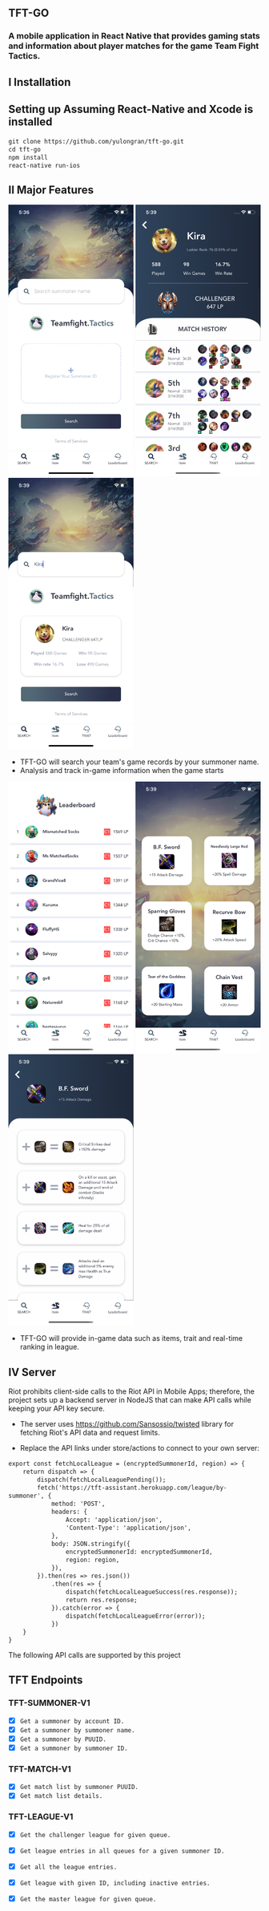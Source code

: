 ## TFT-GO
### A mobile application in React Native that provides gaming stats and information about player matches for the game Team Fight Tactics.


## I Installation

Setting up 
Assuming React-Native and Xcode is installed 
------------

	git clone https://github.com/yulongran/tft-go.git
    cd tft-go
    npm install
    react-native run-ios


## II Major Features

<p float="left">
  <img src="assets/demo/Simulator Screen Shot - iPhone 11 - 2020-03-17 at 17.36.29.png" width="250" />
  <img src="assets/demo/Simulator Screen Shot - iPhone 11 - 2020-03-17 at 17.39.37.png" width="250" />
  <img src="assets/demo/Simulator Screen Shot - iPhone 11 - 2020-03-17 at 17.39.14.png" width="250" />
</p>

- TFT-GO will search your team's game records by your summoner name. 
- Analysis and track in-game information when the game starts

<p float="left">
  <img src="assets/demo/Simulator Screen Shot - iPhone 11 - 2020-03-17 at 17.40.07.png" width="250" />
  <img src="assets/demo/Simulator Screen Shot - iPhone 11 - 2020-03-17 at 17.39.49.png" width="250" /> 
<img src="assets/demo/Simulator Screen Shot - iPhone 11 - 2020-03-17 at 17.39.52.png" width="250" /> 
</p>

- TFT-GO will provide in-game data such as items, trait and real-time ranking in league.


## IV Server

Riot prohibits client-side calls to the Riot API in Mobile Apps; therefore, the project sets up a backend server in NodeJS that can make API calls while keeping your API key secure. 

- The server uses https://github.com/Sansossio/twisted library for fetching Riot's API data and request limits.

- Replace the API links under store/actions to connect to your own server:

```
export const fetchLocalLeague = (encryptedSummonerId, region) => {
    return dispatch => {
        dispatch(fetchLocalLeaguePending());
        fetch('https://tft-assistant.herokuapp.com/league/by-summoner', {
            method: 'POST',
            headers: {
                Accept: 'application/json',
                'Content-Type': 'application/json',
            },
            body: JSON.stringify({
                encryptedSummonerId: encryptedSummonerId,
                region: region,
            }),
        }).then(res => res.json())
            .then(res => {
                dispatch(fetchLocalLeagueSuccess(res.response));
                return res.response;
            }).catch(error => {
                dispatch(fetchLocalLeagueError(error));
            })
    }
}
```


The following API calls are supported by this project

## TFT Endpoints
### TFT-SUMMONER-V1
- [x] `Get a summoner by account ID.`
- [x] `Get a summoner by summoner name.`
- [x] `Get a summoner by PUUID.`
- [x] `Get a summoner by summoner ID.`
### TFT-MATCH-V1
- [x] `Get match list by summoner PUUID.`
- [x] `Get match list details.`
### TFT-LEAGUE-V1
- [x] `Get the challenger league for given queue.`
- [x] `Get league entries in all queues for a given summoner ID.`
- [x] `Get all the league entries.`
- [x] `Get league with given ID, including inactive entries.`
- [x] `Get the master league for given queue.`

